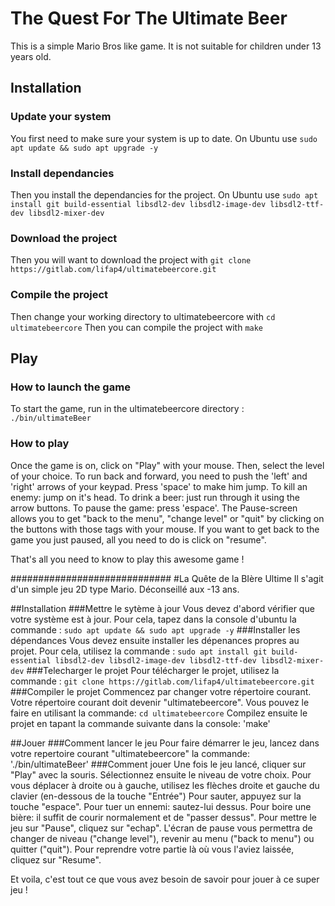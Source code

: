 # The Quest For The Ultimate Beer
This is a simple Mario Bros like game.
It is not suitable for children under 13 years old. 

## Installation
### Update your system
You first need to make sure your system is up to date. On Ubuntu use
`sudo apt update && sudo apt upgrade -y`
### Install dependancies
Then you install the dependancies for the project. On Ubuntu use
`sudo apt install git build-essential libsdl2-dev libsdl2-image-dev libsdl2-ttf-dev libsdl2-mixer-dev`
### Download the project
Then you will want to download the project with
`git clone https://gitlab.com/lifap4/ultimatebeercore.git`
### Compile the project
Then change your working directory to ultimatebeercore with
`cd ultimatebeercore`
Then you can compile the project with
`make`

## Play
### How to launch the game
To start the game, run in the ultimatebeercore directory :
`./bin/ultimateBeer`
### How to play
Once the game is on, click on "Play" with your mouse. Then, select the level of your choice.
To run back and forward, you need to push the 'left' and 'right' arrows of your keypad.
Press 'space' to make him jump.
To kill an enemy: jump on it's head.
To drink a beer: just run through it using the arrow buttons.
To pause the game: press 'espace'.
The Pause-screen allows you to get "back to the menu", "change level" or "quit" by clicking on the buttons with those tags with your mouse. If you want to get back to the game you just paused, all you need to do is click on "resume".

That's all you need to know to play this awesome game !

#############################
#La Quête de la BIère Ultime
Il s'agit d'un simple jeu 2D type Mario.
Déconseillé aux -13 ans. 

##Installation
###Mettre le sytème à jour
Vous devez d'abord vérifier que votre système est à jour. Pour cela, tapez dans la console d'ubuntu la commande :
`sudo apt update && sudo apt upgrade -y`
###Installer les dépendances
Vous devez ensuite installer les dépenances propres au projet. Pour cela, utilisez la commande :
`sudo apt install git build-essential libsdl2-dev libsdl2-image-dev libsdl2-ttf-dev libsdl2-mixer-dev`
###Telecharger le projet
Pour télécharger le projet, utilisez la commande :
`git clone https://gitlab.com/lifap4/ultimatebeercore.git`
###Compiler le projet
Commencez par changer votre répertoire courant. Votre répertoire courant doit devenir "ultimatebeercore". Vous pouvez le faire en utilisant la commande: 
`cd ultimatebeercore`
Compilez ensuite le projet en tapant la commande suivante dans la console:
'make'

##Jouer
###Comment lancer le jeu
Pour faire démarrer le jeu, lancez dans votre repertoire courant "ultimatebeercore" la commande:
'./bin/ultimateBeer'
###Comment jouer
Une fois le jeu lancé, cliquer sur "Play" avec la souris. Sélectionnez ensuite le niveau de votre choix.
Pour vous déplacer à droite ou à gauche, utilisez les flèches droite et gauche du clavier (en-dessous de la touche "Entrée")
Pour sauter, appuyez sur la touche "espace". 
Pour tuer un ennemi: sautez-lui dessus.
Pour boire une bière: il suffit de courir normalement et de "passer dessus".
Pour mettre le jeu sur "Pause", cliquez sur "echap". L'écran de pause vous permettra de changer de niveau ("change level"), revenir au menu ("back to menu") ou quitter ("quit").
Pour reprendre votre partie là où vous l'aviez laissée, cliquez sur "Resume". 

Et voila, c'est tout ce que vous avez besoin de savoir pour jouer à ce super jeu ! 